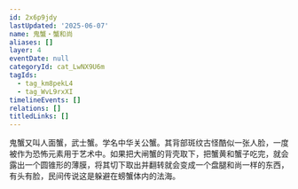 ```yaml
---
id: 2x6p9jdy
lastUpdated: '2025-06-07'
name: 鬼蟹・蟹和尚
aliases: []
layer: 4
eventDate: null
categoryId: cat_LwNX9U6m
tagIds:
  - tag_km8pekL4
  - tag_WvL9rxXI
timelineEvents: []
relations: []
titledLinks: []
---
```

鬼蟹又叫人面蟹，武士蟹。学名中华关公蟹。其背部斑纹古怪酷似一张人脸，一度被作为恐怖元素用于艺术中。如果把大闸蟹的背壳取下，把蟹黄和蟹子吃完，就会露出一个圆锥形的薄膜，将其切下取出并翻转就会变成一个盘腿和尚一样的东西，有头有脸，民间传说这是躲避在螃蟹体内的法海。
